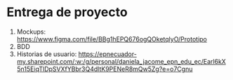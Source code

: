 # Entrega de proyecto 
1.  Mockups: https://www.figma.com/file/BBg1hEPQ676ogQOketqlyO/Prototipo
2.  BDD
3.  Historias de usuario: https://epnecuador-my.sharepoint.com/:w:/g/personal/daniela_jacome_epn_edu_ec/Earl6kX5n15EiqTlDpSVXfYBbr3Q4dltK9PENeR8mQw5Zg?e=o7Cgnu

